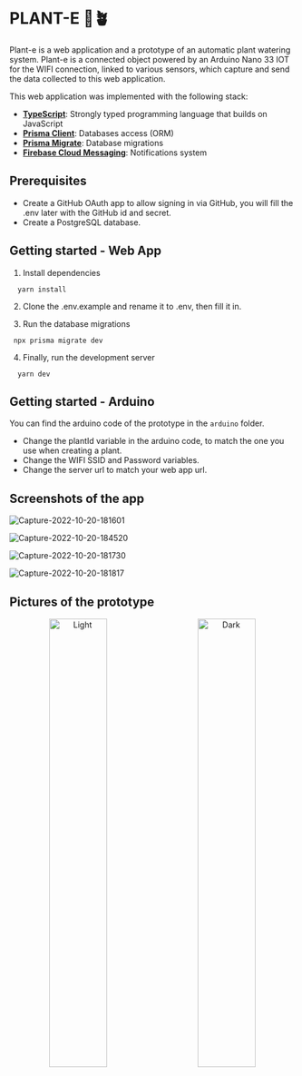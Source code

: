 # PLANT-E 🚰🪴

Plant-e is a web application and a prototype of an automatic plant watering system. Plant-e is a connected object powered by an Arduino Nano 33 IOT for the WIFI connection, linked to various sensors, which capture and send the data collected to this web application.

This web application was implemented with the following stack:
- [**TypeScript**](https://www.typescriptlang.org/): Strongly typed programming language that builds on JavaScript
- [**Prisma Client**](https://www.prisma.io/docs/concepts/components/prisma-client): Databases access (ORM)                  
- [**Prisma Migrate**](https://www.prisma.io/docs/concepts/components/prisma-migrate): Database migrations
- [**Firebase Cloud Messaging**](https://firebase.google.com/products/cloud-messaging): Notifications system
 

## Prerequisites

- Create a GitHub OAuth app to allow signing in via GitHub, you will fill the .env later with the GitHub id and secret.
- Create a PostgreSQL database.

## Getting started - Web App

1. Install dependencies
```
  yarn install
```

2. Clone the .env.example and rename it to .env, then fill it in.

3. Run the database migrations

```
 npx prisma migrate dev
```

4. Finally, run the development server
```
  yarn dev
```

## Getting started - Arduino

You can find the arduino code of the prototype in the `arduino` folder.

- Change the plantId variable in the arduino code, to match the one you use when creating a plant.
- Change the WIFI SSID and Password variables.
- Change the server url to match your web app url.

## Screenshots of the app

![Capture-2022-10-20-181601](https://user-images.githubusercontent.com/44498056/197003155-8a5043b8-f1de-4728-9513-f17b15515bd0.png)

![Capture-2022-10-20-184520](https://user-images.githubusercontent.com/44498056/197009307-cb8a9b03-75d8-4766-ad45-e18d2ded829a.png)

![Capture-2022-10-20-181730](https://user-images.githubusercontent.com/44498056/197003658-ee6bf31f-40eb-46e8-9044-66156abc01dd.png)

![Capture-2022-10-20-181817](https://user-images.githubusercontent.com/44498056/197003682-f0812cb7-b178-42d3-8a03-7cb0b58f9706.png)

## Pictures of the prototype

<p align="center">
  <img alt="Light" src="https://user-images.githubusercontent.com/44498056/197005514-cca3b93f-73ec-4c9c-898a-0ccdd1c4ceb7.png" width="45%">
&nbsp; &nbsp; &nbsp; &nbsp;
  <img alt="Dark" src="https://user-images.githubusercontent.com/44498056/197342585-666a89cf-e841-4ca2-ba8e-c3ea3ea6dafc.png" width="45%">
</p>

